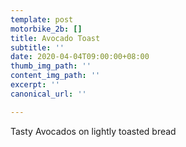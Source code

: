 ```yaml
---
template: post
motorbike_2b: []
title: Avocado Toast
subtitle: ''
date: 2020-04-04T09:00:00+08:00
thumb_img_path: ''
content_img_path: ''
excerpt: ''
canonical_url: ''

---
```

Tasty Avocados on lightly toasted bread